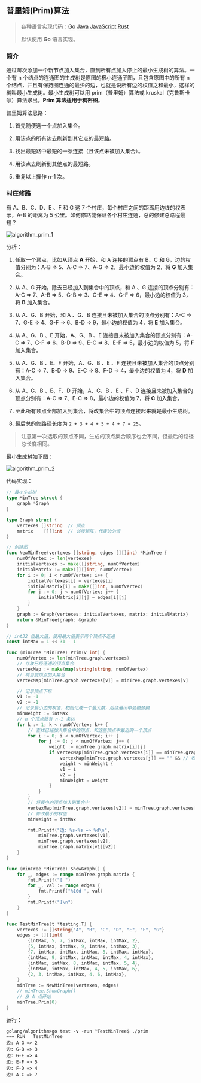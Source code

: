 ## 普里姆(Prim)算法

>各种语言实现代码：[Go](./golang/algorithm/prim)   [Java](./java/algorithm/src/com/mcx/prim)   [JavaScript](./javascript/algorithm/prim)   [Rust](./rust/algorithm/src/prim)
>
>默认使用 **Go** 语言实现。

### 简介

通过每次添加一个新节点加入集合，直到所有点加入停止的最小生成树的算法。一个有 n 个结点的连通图的生成树是原图的极小连通子图，且包含原图中的所有 n 个结点，并且有保持图连通的最少的边，也就是说所有边的权值之和最小，这样的树叫最小生成树。最小生成树可以用 prim（普里姆）算法或 kruskal（克鲁斯卡尔）算法求出。**Prim 算法适用于稠密图**。

普里姆算法思路：

1. 首先随便选一个点加入集合。

2. 用该点的所有边去刷新到其它点的最短路。

3. 找出最短路中最短的一条连接（且该点未被加入集合）。

4. 用该点去刷新到其他点的最短路。
5. 重复以上操作 n-1 次。

### 村庄修路

有 A、B、C、D、E 、F 和 G 这 7 个村庄，每个村庄之间的距离用边线的权表示，A-B 的距离为 5 公里。如何修路能保证各个村庄连通，总的修建总路程最短？

![algorithm_prim_1](https://code-mcx.github.io/static-resource/datastructure-algorithm/images/algorithm_prim_1.png)

分析：

1. 任取一个顶点，比如从顶点 **A** 开始，和 A 连接的顶点有 B、C 和 G，边的权值分别为：A-B => 5、A-C => 7、A-G => 2，最小边的权值为 2，将 **G** 加入集合。

2. 从 A、G 开始，除去已经加入到集合中的顶点，和 A 、G 连接的顶点分别有： A-C => 7、A-B => 5、G-B => 3、G-E => 4、G-F => 6，最小边的权值为 3，将 **B** 加入集合。

3. 从 A、G、B 开始，和 A 、G、B 连接且未被加入集合的顶点分别有：A-C => 7、G-E => 4、G-F => 6、B-D => 9，最小边的权值为 4，将 **E** 加入集合。

4. 从 A、G、B 、E 开始，A、G、B 、E 连接且未被加入集合的顶点分别有：A-C => 7、G-F => 6、B-D => 9、E-C => 8、E-F => 5，最小边的权值为 5，将 **F** 加入集合。

5. 从 A、G、B 、E、F 开始，A、G、B 、E 、F 连接且未被加入集合的顶点分别有：A-C => 7、B-D => 9、E-C => 8、F-D => 4，最小边的权值为 4，将 **D** 加入集合。

6. 从 A、G、B 、E、F、D 开始，A、G、B 、E 、F 、D 连接且未被加入集合的顶点分别有：A-C => 7、E-C => 8，最小边的权值为 7，将 **C** 加入集合。

7. 至此所有顶点全部加入到集合，将改集合中的顶点连接起来就是最小生成树。

8. 最后总的修路径长度为 `2 + 3 + 4 + 5 + 4 + 7 = 25`。

> 注意第一次选取的顶点不同，生成的顶点集合顺序也会不同，但最后的路径总长度相同。

最小生成树如下图：

![algorithm_prim_2](https://code-mcx.github.io/static-resource/datastructure-algorithm/images/algorithm_prim_2.png)

代码实现：

```go
// 最小生成树
type MinTree struct {
    graph *Graph
}

type Graph struct {
    vertexes []string  // 顶点
    matrix    [][]int  // 邻接矩阵，代表边的值
}

// 创建图
func NewMinTree(vertexes []string, edges [][]int) *MinTree {
    numOfVertex := len(vertexes)
    initialVertexes := make([]string, numOfVertex)
    initialMatrix := make([][]int, numOfVertex)
    for i := 0; i < numOfVertex; i++ {
        initialVertexes[i] = vertexes[i]
        initialMatrix[i] = make([]int, numOfVertex)
        for j := 0; j < numOfVertex; j++ {
            initialMatrix[i][j] = edges[i][j]
        }
    }
    graph := Graph{vertexes: initialVertexes, matrix: initialMatrix}
    return &MinTree{graph: &graph}
}

// int32 位最大值，使用最大值表示两个顶点不连通
const intMax = 1 << 31 - 1

func (minTree *MinTree) Prim(v int) {
    numOfVertex := len(minTree.graph.vertexes)
    // 存放已经连通的顶点集合
    vertexMap := make(map[string]string, numOfVertex)
    // 将当前顶点加入集合
    vertexMap[minTree.graph.vertexes[v]] = minTree.graph.vertexes[v]

    // 记录顶点下标
    v1 := -1
    v2 := -1
    // 记录最小边的权值，初始化成一个最大数，后续遍历中会被替换
    minWeight := intMax
    // n 个顶点就有 n-1 条边
    for k := 1; k < numOfVertex; k++ {
        // 查找已经加入集合中的顶点，和这些顶点中最近的一个顶点
        for i := 0; i < numOfVertex; i++ {
            for j := 0; j < numOfVertex; j++ {
                weight := minTree.graph.matrix[i][j]
                if vertexMap[minTree.graph.vertexes[i]] == minTree.graph.vertexes[i] && // 表示已经加入集合的顶点
                    vertexMap[minTree.graph.vertexes[j]] == "" && // 表示未被加入集合的顶点
                    weight < minWeight {
                    v1 = i
                    v2 = j
                    minWeight = weight
                }
            }
        }
        // 将最小的顶点加入到集合中
        vertexMap[minTree.graph.vertexes[v2]] = minTree.graph.vertexes[v2]
        // 修改最小的权值
        minWeight = intMax

        fmt.Printf("边: %s-%s => %d\n",
            minTree.graph.vertexes[v1],
            minTree.graph.vertexes[v2],
            minTree.graph.matrix[v1][v2])
    }
}

func (minTree *MinTree) ShowGraph() {
    for _, edges := range minTree.graph.matrix {
        fmt.Printf("[ ")
        for _, val := range edges {
            fmt.Printf("%10d ", val)
        }
        fmt.Printf("]\n")
    }
}
```

```go
func TestMinTree(t *testing.T) {
    vertexes := []string{"A", "B", "C", "D", "E", "F", "G"}
    edges := [][]int{
        {intMax, 5, 7, intMax, intMax, intMax, 2},
        {5, intMax, intMax, 9, intMax, intMax, 3},
        {7, intMax, intMax, intMax, 8, intMax, intMax},
        {intMax, 9, intMax, intMax, intMax, 4, intMax},
        {intMax, intMax, 8, intMax, intMax, 5, 4},
        {intMax, intMax, intMax, 4, 5, intMax, 6},
        {2, 3, intMax, intMax, 4, 6, intMax},
    }
    minTree := NewMinTree(vertexes, edges)
    // minTree.ShowGraph()
    // 从 A 点开始
    minTree.Prim(0)
}
```

运行：

```shell
golang/algorithm>go test -v -run ^TestMinTree$ ./prim
=== RUN   TestMinTree
边: A-G => 2
边: G-B => 3
边: G-E => 4
边: E-F => 5
边: F-D => 4
边: A-C => 7
```
